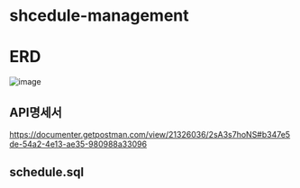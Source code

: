 # shcedule-management

# ERD

![image](https://github.com/user-attachments/assets/fae160ce-ce63-4e84-ba27-0f0f9113dda5)


## API명세서

https://documenter.getpostman.com/view/21326036/2sA3s7hoNS#b347e5de-54a2-4e13-ae35-980988a33096

## schedule.sql
